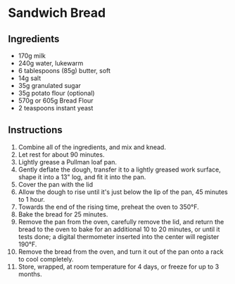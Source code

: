 # Sandwich Bread

## Ingredients 

* 170g milk
* 240g water, lukewarm
* 6 tablespoons (85g) butter, soft
* 14g salt
* 35g granulated sugar
* 35g potato flour (optional)
* 570g or 605g Bread Flour
* 2 teaspoons instant yeast

## Instructions

1. Combine all of the ingredients, and mix and knead.
2. Let rest for about 90 minutes.
3. Lightly grease a Pullman loaf pan. 
4. Gently deflate the dough, transfer it to a lightly greased work surface, shape it into a 13" log, and fit it into the pan. 
5. Cover the pan with the lid
6. Allow the dough to rise until it's just below the lip of the pan, 45 minutes to 1 hour.
7. Towards the end of the rising time, preheat the oven to 350°F.
8. Bake the bread for 25 minutes. 
9. Remove the pan from the oven, carefully remove the lid, and return the bread to the oven to bake for an additional 10 to 20 minutes, or until it tests done; a digital thermometer inserted into the center will register 190°F.
10. Remove the bread from the oven, and turn it out of the pan onto a rack to cool completely.
11. Store, wrapped, at room temperature for 4 days, or freeze for up to 3 months.


